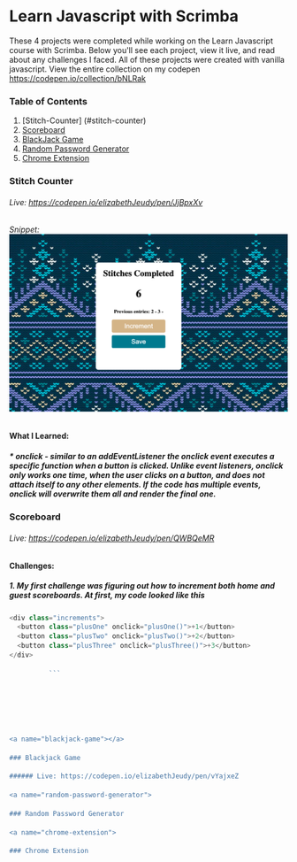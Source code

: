 # Learn Javascript with Scrimba

These 4 projects were completed while working on the Learn Javascript course with Scrimba. Below you'll see each project, view it live, and read about any challenges I faced. All of these projects were created with vanilla javascript. View the entire collection on my codepen https://codepen.io/collection/bNLRak

### Table of Contents

1. [Stitch-Counter] (#stitch-counter)
2. [Scoreboard](#scoreboard)
3. [BlackJack Game](#blackjack-game)
4. [Random Password Generator](#random-password-generator)
5. [Chrome Extension](#chrome-extension)

<a name="stitch-counter"></a>

### Stitch Counter

###### Live: https://codepen.io/elizabethJeudy/pen/JjBpxXv

###### Snippet: ![image](https://github.com/elizabethJeudy/scrimba/blob/main/images/stitch-counter.png?raw=true)

#### What I Learned:

##### \* _onclick_ - similar to an **addEventListener** the onclick event executes a specific function when a button is clicked. Unlike event listeners, onclick only works one time, when the user clicks on a button, and does not attach itself to any other elements. If the code has multiple events, onclick will overwrite them all and render the final one.

<a name="scoreboard"></a>

### Scoreboard

###### Live: https://codepen.io/elizabethJeudy/pen/QWBQeMR

#### Challenges:

##### 1. My first challenge was figuring out how to increment both home and guest scoreboards. At first, my code looked like this

````js
<div class="increments">
  <button class="plusOne" onclick="plusOne()">+1</button>
  <button class="plusTwo" onclick="plusTwo()">+2</button>
  <button class="plusThree" onclick="plusThree()">+3</button>
</div>

          ```






<a name="blackjack-game"></a>

### Blackjack Game

###### Live: https://codepen.io/elizabethJeudy/pen/vYajxeZ

<a name="random-password-generator">

### Random Password Generator

<a name="chrome-extension">

### Chrome Extension
````
